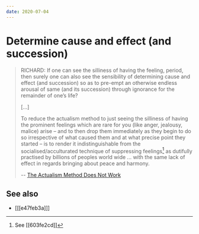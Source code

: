 ```yaml
---
date: 2020-07-04
---
```


# Determine cause and effect (and succession)

> RICHARD: If one can see the silliness of having the feeling, period, then surely one can also see the sensibility of determining cause and effect (and succession) so as to pre-empt an otherwise endless arousal of same (and its succession) through ignorance for the remainder of one’s life?
>
> [...]
>
> To reduce the actualism method to just seeing the silliness of having the prominent feelings which are rare for you (like anger, jealousy, malice) arise – and to then drop them immediately as they begin to do so irrespective of what caused them and at what precise point they started – is to render it indistinguishable from the socialised/acculturated technique of suppressing feelings[^diss] as dutifully practised by billions of peoples world wide ... with the same lack of effect in regards bringing about peace and harmony.
>
> -- [The Actualism Method Does Not Work](http://actualfreedom.com.au/sundry/commonobjections/CRO31a.htm)

## See also

* [[[e47feb3a]]]

[^diss]: See [[603fe2cd]]
